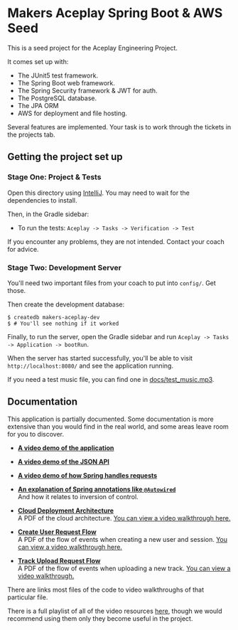 # Makers Aceplay Spring Boot & AWS Seed

This is a seed project for the Aceplay Engineering Project.

It comes set up with:

* The JUnit5 test framework.
* The Spring Boot web framework.
* The Spring Security framework & JWT for auth.
* The PostgreSQL database.
* The JPA ORM
* AWS for deployment and file hosting.

Several features are implemented. Your task is to work through the tickets in
the projects tab.

## Getting the project set up

### Stage One: Project & Tests

Open this directory using [IntelliJ](https://www.jetbrains.com/idea/). You may
need to wait for the dependencies to install.

Then, in the Gradle sidebar:

* To run the tests: `Aceplay -> Tasks -> Verification -> Test`

If you encounter any problems, they are not intended. Contact your coach for
advice.

### Stage Two: Development Server

You'll need two important files from your coach to put into `config/`. 
Get those.

Then create the development database:

```shell
$ createdb makers-aceplay-dev
$ # You'll see nothing if it worked
```

Finally, to run the server, open the Gradle sidebar and run `Aceplay -> Tasks ->
Application -> bootRun`.

When the server has started successfully, you'll be able to visit 
`http://localhost:8080/` and see the application running.

If you need a test music file, you can find one in
[docs/test_music.mp3](docs/test_music.mp3).

## Documentation

This application is partially documented. Some documentation is more extensive
than you would find in the real world, and some areas leave room for you to
discover.

* **[A video demo of the application](https://www.youtube.com/watch?v=oZ1avb8s61c&t=0s)**

* **[A video demo of the JSON API](https://www.youtube.com/watch?v=oZ1avb8s61c&t=805s)**

* **[A video demo of how Spring handles
  requests](https://www.youtube.com/watch?v=oZ1avb8s61c&t=1138s)**

* **[An explanation of Spring annotations like
  `@Autowired`](https://www.youtube.com/watch?v=oZ1avb8s61c&t=1614s)**  
  And how it relates to inversion of control.

* **[Cloud Deployment Architecture](docs/Cloud%20Architecture.pdf)**  
  A PDF of the cloud architecture. [You can view a video walkthrough
  here.](https://www.youtube.com/watch?v=oZ1avb8s61c&t=261s)

* **[Create User Request Flow](docs/Create%20User%20Request%20Flow.pdf)**  
  A PDF of the flow of events when creating a new user and session. [You can
  view a video walkthrough
  here.](https://www.youtube.com/watch?v=oZ1avb8s61c&t=2408s)

* **[Track Upload Request Flow](docs/Track%20Upload%20Request%20Flow.pdf)**  
  A PDF of the flow of events when uploading a new track. [You can view a video
  walkthrough.](https://youtu.be/EqY27mwKVT4)

There are links most files of the code to video walkthroughs of that particular
file.

There is a full playlist of all of the video resources
[here](https://www.youtube.com/playlist?list=PLEpm7HyVZ61CHFjkDWHLDJgzZCBTpXNIO),
though we would recommend using them only they become useful in the project.
